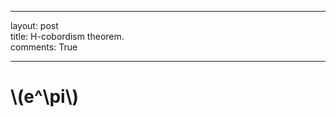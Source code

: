 <hr>
<p>layout: post<br>
title: H-cobordism theorem.<br>
comments: True</p>
<hr>
<h1 id="epi">\(e^\pi\)</h1>
